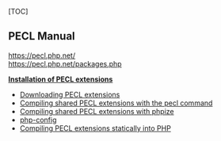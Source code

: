 [TOC]

## PECL Manual

https://pecl.php.net/ \
https://pecl.php.net/packages.php

**[Installation of PECL extensions](http://php.net/manual/en/install.pecl.php)**

- [Downloading PECL extensions](http://php.net/manual/en/install.pecl.downloads.php)
- [Compiling shared PECL extensions with the pecl command](http://php.net/manual/en/install.pecl.pear.php)
- [Compiling shared PECL extensions with phpize](http://php.net/manual/en/install.pecl.phpize.php)
- [php-config](http://php.net/manual/en/install.pecl.php-config.php)
- [Compiling PECL extensions statically into PHP](http://php.net/manual/en/install.pecl.static.php)